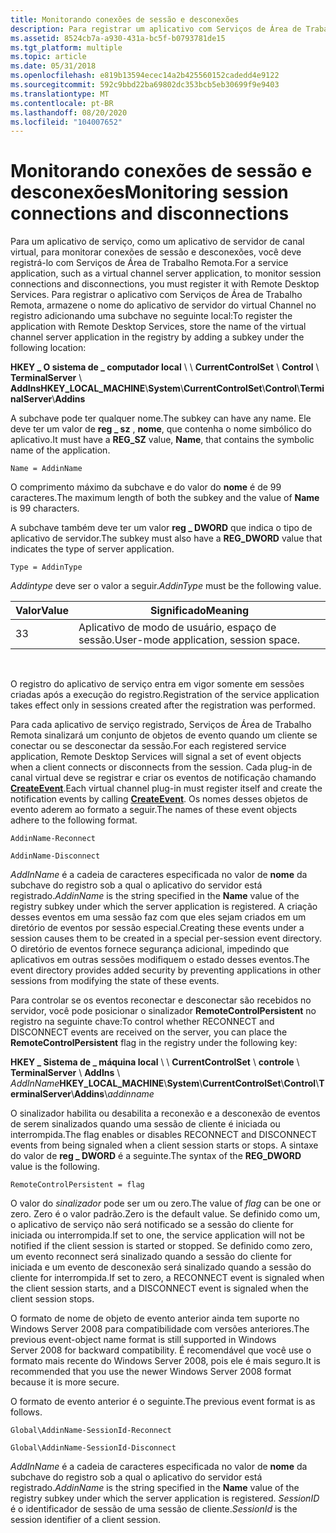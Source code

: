 ```yaml
---
title: Monitorando conexões de sessão e desconexões
description: Para registrar um aplicativo com Serviços de Área de Trabalho Remota, armazene o nome do aplicativo de servidor do virtual Channel no registro adicionando uma subchave.
ms.assetid: 8524cb7a-a930-431a-bc5f-b0793781de15
ms.tgt_platform: multiple
ms.topic: article
ms.date: 05/31/2018
ms.openlocfilehash: e819b13594ecec14a2b425560152cadedd4e9122
ms.sourcegitcommit: 592c9bbd22ba69802dc353bcb5eb30699f9e9403
ms.translationtype: MT
ms.contentlocale: pt-BR
ms.lasthandoff: 08/20/2020
ms.locfileid: "104007652"
---
```

# <a name="monitoring-session-connections-and-disconnections"></a><span data-ttu-id="5b57c-103">Monitorando conexões de sessão e desconexões</span><span class="sxs-lookup"><span data-stu-id="5b57c-103">Monitoring session connections and disconnections</span></span>

<span data-ttu-id="5b57c-104">Para um aplicativo de serviço, como um aplicativo de servidor de canal virtual, para monitorar conexões de sessão e desconexões, você deve registrá-lo com Serviços de Área de Trabalho Remota.</span><span class="sxs-lookup"><span data-stu-id="5b57c-104">For a service application, such as a virtual channel server application, to monitor session connections and disconnections, you must register it with Remote Desktop Services.</span></span> <span data-ttu-id="5b57c-105">Para registrar o aplicativo com Serviços de Área de Trabalho Remota, armazene o nome do aplicativo de servidor do virtual Channel no registro adicionando uma subchave no seguinte local:</span><span class="sxs-lookup"><span data-stu-id="5b57c-105">To register the application with Remote Desktop Services, store the name of the virtual channel server application in the registry by adding a subkey under the following location:</span></span>

<span data-ttu-id="5b57c-106">**HKEY \_ O sistema de \_ computador local** \\  \\ **CurrentControlSet** \\ **Control** \\ **TerminalServer** \\ **AddIns**</span><span class="sxs-lookup"><span data-stu-id="5b57c-106">**HKEY\_LOCAL\_MACHINE**\\**System**\\**CurrentControlSet**\\**Control**\\**TerminalServer**\\**Addins**</span></span>

<span data-ttu-id="5b57c-107">A subchave pode ter qualquer nome.</span><span class="sxs-lookup"><span data-stu-id="5b57c-107">The subkey can have any name.</span></span> <span data-ttu-id="5b57c-108">Ele deve ter um valor de **reg \_ sz** , **nome**, que contenha o nome simbólico do aplicativo.</span><span class="sxs-lookup"><span data-stu-id="5b57c-108">It must have a **REG\_SZ** value, **Name**, that contains the symbolic name of the application.</span></span>

``` syntax
Name = AddinName
```

<span data-ttu-id="5b57c-109">O comprimento máximo da subchave e do valor do **nome** é de 99 caracteres.</span><span class="sxs-lookup"><span data-stu-id="5b57c-109">The maximum length of both the subkey and the value of **Name** is 99 characters.</span></span>

<span data-ttu-id="5b57c-110">A subchave também deve ter um valor **reg \_ DWORD** que indica o tipo de aplicativo de servidor.</span><span class="sxs-lookup"><span data-stu-id="5b57c-110">The subkey must also have a **REG\_DWORD** value that indicates the type of server application.</span></span>

``` syntax
Type = AddinType
```

<span data-ttu-id="5b57c-111">*Addintype* deve ser o valor a seguir.</span><span class="sxs-lookup"><span data-stu-id="5b57c-111">*AddinType* must be the following value.</span></span>



| <span data-ttu-id="5b57c-112">Valor</span><span class="sxs-lookup"><span data-stu-id="5b57c-112">Value</span></span> | <span data-ttu-id="5b57c-113">Significado</span><span class="sxs-lookup"><span data-stu-id="5b57c-113">Meaning</span></span>                               |
|-------|---------------------------------------|
| <span data-ttu-id="5b57c-114">3</span><span class="sxs-lookup"><span data-stu-id="5b57c-114">3</span></span>     | <span data-ttu-id="5b57c-115">Aplicativo de modo de usuário, espaço de sessão.</span><span class="sxs-lookup"><span data-stu-id="5b57c-115">User-mode application, session space.</span></span> |



 

<span data-ttu-id="5b57c-116">O registro do aplicativo de serviço entra em vigor somente em sessões criadas após a execução do registro.</span><span class="sxs-lookup"><span data-stu-id="5b57c-116">Registration of the service application takes effect only in sessions created after the registration was performed.</span></span>

<span data-ttu-id="5b57c-117">Para cada aplicativo de serviço registrado, Serviços de Área de Trabalho Remota sinalizará um conjunto de objetos de evento quando um cliente se conectar ou se desconectar da sessão.</span><span class="sxs-lookup"><span data-stu-id="5b57c-117">For each registered service application, Remote Desktop Services will signal a set of event objects when a client connects or disconnects from the session.</span></span> <span data-ttu-id="5b57c-118">Cada plug-in de canal virtual deve se registrar e criar os eventos de notificação chamando [**CreateEvent**](/windows/desktop/api/synchapi/nf-synchapi-createeventa).</span><span class="sxs-lookup"><span data-stu-id="5b57c-118">Each virtual channel plug-in must register itself and create the notification events by calling [**CreateEvent**](/windows/desktop/api/synchapi/nf-synchapi-createeventa).</span></span> <span data-ttu-id="5b57c-119">Os nomes desses objetos de evento aderem ao formato a seguir.</span><span class="sxs-lookup"><span data-stu-id="5b57c-119">The names of these event objects adhere to the following format.</span></span>

``` syntax
AddinName-Reconnect

AddinName-Disconnect
```

<span data-ttu-id="5b57c-120">*AddInName* é a cadeia de caracteres especificada no valor de **nome** da subchave do registro sob a qual o aplicativo do servidor está registrado.</span><span class="sxs-lookup"><span data-stu-id="5b57c-120">*AddinName* is the string specified in the **Name** value of the registry subkey under which the server application is registered.</span></span> <span data-ttu-id="5b57c-121">A criação desses eventos em uma sessão faz com que eles sejam criados em um diretório de eventos por sessão especial.</span><span class="sxs-lookup"><span data-stu-id="5b57c-121">Creating these events under a session causes them to be created in a special per-session event directory.</span></span> <span data-ttu-id="5b57c-122">O diretório de eventos fornece segurança adicional, impedindo que aplicativos em outras sessões modifiquem o estado desses eventos.</span><span class="sxs-lookup"><span data-stu-id="5b57c-122">The event directory provides added security by preventing applications in other sessions from modifying the state of these events.</span></span>

<span data-ttu-id="5b57c-123">Para controlar se os eventos reconectar e desconectar são recebidos no servidor, você pode posicionar o sinalizador **RemoteControlPersistent** no registro na seguinte chave:</span><span class="sxs-lookup"><span data-stu-id="5b57c-123">To control whether RECONNECT and DISCONNECT events are received on the server, you can place the **RemoteControlPersistent** flag in the registry under the following key:</span></span>

<span data-ttu-id="5b57c-124">**HKEY \_ Sistema de \_ máquina local** \\  \\ **CurrentControlSet** \\ **controle** \\ **TerminalServer** \\ **AddIns** \\ *AddInName*</span><span class="sxs-lookup"><span data-stu-id="5b57c-124">**HKEY\_LOCAL\_MACHINE**\\**System**\\**CurrentControlSet**\\**Control**\\**TerminalServer**\\**Addins**\\*addinname*</span></span>

<span data-ttu-id="5b57c-125">O sinalizador habilita ou desabilita a reconexão e a desconexão de eventos de serem sinalizados quando uma sessão de cliente é iniciada ou interrompida.</span><span class="sxs-lookup"><span data-stu-id="5b57c-125">The flag enables or disables RECONNECT and DISCONNECT events from being signaled when a client session starts or stops.</span></span> <span data-ttu-id="5b57c-126">A sintaxe do valor de **reg \_ DWORD** é a seguinte.</span><span class="sxs-lookup"><span data-stu-id="5b57c-126">The syntax of the **REG\_DWORD** value is the following.</span></span>

``` syntax
RemoteControlPersistent = flag
```

<span data-ttu-id="5b57c-127">O valor do *sinalizador* pode ser um ou zero.</span><span class="sxs-lookup"><span data-stu-id="5b57c-127">The value of *flag* can be one or zero.</span></span> <span data-ttu-id="5b57c-128">Zero é o valor padrão.</span><span class="sxs-lookup"><span data-stu-id="5b57c-128">Zero is the default value.</span></span> <span data-ttu-id="5b57c-129">Se definido como um, o aplicativo de serviço não será notificado se a sessão do cliente for iniciada ou interrompida.</span><span class="sxs-lookup"><span data-stu-id="5b57c-129">If set to one, the service application will not be notified if the client session is started or stopped.</span></span> <span data-ttu-id="5b57c-130">Se definido como zero, um evento reconnect será sinalizado quando a sessão do cliente for iniciada e um evento de desconexão será sinalizado quando a sessão do cliente for interrompida.</span><span class="sxs-lookup"><span data-stu-id="5b57c-130">If set to zero, a RECONNECT event is signaled when the client session starts, and a DISCONNECT event is signaled when the client session stops.</span></span>

<span data-ttu-id="5b57c-131">O formato de nome de objeto de evento anterior ainda tem suporte no Windows Server 2008 para compatibilidade com versões anteriores.</span><span class="sxs-lookup"><span data-stu-id="5b57c-131">The previous event-object name format is still supported in Windows Server 2008 for backward compatibility.</span></span> <span data-ttu-id="5b57c-132">É recomendável que você use o formato mais recente do Windows Server 2008, pois ele é mais seguro.</span><span class="sxs-lookup"><span data-stu-id="5b57c-132">It is recommended that you use the newer Windows Server 2008 format because it is more secure.</span></span>

<span data-ttu-id="5b57c-133">O formato de evento anterior é o seguinte.</span><span class="sxs-lookup"><span data-stu-id="5b57c-133">The previous event format is as follows.</span></span>

``` syntax
Global\AddinName-SessionId-Reconnect
 
Global\AddinName-SessionId-Disconnect
```

<span data-ttu-id="5b57c-134">*AddInName* é a cadeia de caracteres especificada no valor de **nome** da subchave do registro sob a qual o aplicativo do servidor está registrado.</span><span class="sxs-lookup"><span data-stu-id="5b57c-134">*AddinName* is the string specified in the **Name** value of the registry subkey under which the server application is registered.</span></span> <span data-ttu-id="5b57c-135">*SessionID* é o identificador de sessão de uma sessão de cliente.</span><span class="sxs-lookup"><span data-stu-id="5b57c-135">*SessionId* is the session identifier of a client session.</span></span>

 

 